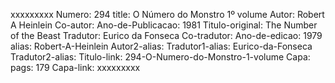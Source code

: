 xxxxxxxxx
Numero: 294
title: O Número do Monstro 1º volume
Autor: Robert A Heinlein
Co-autor: 
Ano-de-Publicacao: 1981
Titulo-original: The Number of the Beast
Tradutor: Eurico da Fonseca
Co-tradutor: 
Ano-de-edicao: 1979
alias: Robert-A-Heinlein
Autor2-alias: 
Tradutor1-alias: Eurico-da-Fonseca
Tradutor2-alias: 
Titulo-link: 294-O-Numero-do-Monstro-1-volume
Capa: 
pags: 179
Capa-link: 
xxxxxxxxx